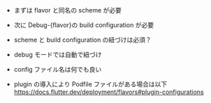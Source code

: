 - まずは flavor と同名の scheme が必要
- 次に Debug-{flavor}の build configuration が必要

- scheme と build configuration の紐づけは必須？

- debug モードでは自動で紐づけ
- config ファイル名は何でも良い

- plugin の導入により Podfile ファイルがある場合は以下
  https://docs.flutter.dev/deployment/flavors#plugin-configurations

